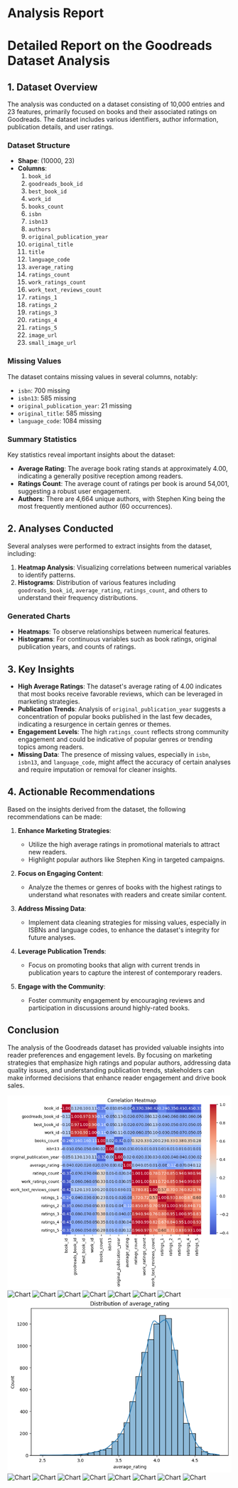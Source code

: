 # Analysis Report

# Detailed Report on the Goodreads Dataset Analysis

## 1. Dataset Overview
The analysis was conducted on a dataset consisting of 10,000 entries and 23 features, primarily focused on books and their associated ratings on Goodreads. The dataset includes various identifiers, author information, publication details, and user ratings.

### Dataset Structure
- **Shape**: (10000, 23)
- **Columns**:
  1. `book_id`
  2. `goodreads_book_id`
  3. `best_book_id`
  4. `work_id`
  5. `books_count`
  6. `isbn`
  7. `isbn13`
  8. `authors`
  9. `original_publication_year`
  10. `original_title`
  11. `title`
  12. `language_code`
  13. `average_rating`
  14. `ratings_count`
  15. `work_ratings_count`
  16. `work_text_reviews_count`
  17. `ratings_1`
  18. `ratings_2`
  19. `ratings_3`
  20. `ratings_4`
  21. `ratings_5`
  22. `image_url`
  23. `small_image_url`

### Missing Values
The dataset contains missing values in several columns, notably:
- `isbn`: 700 missing
- `isbn13`: 585 missing
- `original_publication_year`: 21 missing
- `original_title`: 585 missing
- `language_code`: 1084 missing

### Summary Statistics
Key statistics reveal important insights about the dataset:
- **Average Rating**: The average book rating stands at approximately 4.00, indicating a generally positive reception among readers.
- **Ratings Count**: The average count of ratings per book is around 54,001, suggesting a robust user engagement.
- **Authors**: There are 4,664 unique authors, with Stephen King being the most frequently mentioned author (60 occurrences).

## 2. Analyses Conducted
Several analyses were performed to extract insights from the dataset, including:
1. **Heatmap Analysis**: Visualizing correlations between numerical variables to identify patterns.
2. **Histograms**: Distribution of various features including `goodreads_book_id`, `average_rating`, `ratings_count`, and others to understand their frequency distributions.

### Generated Charts
- **Heatmaps**: To observe relationships between numerical features.
- **Histograms**: For continuous variables such as book ratings, original publication years, and counts of ratings.

## 3. Key Insights
- **High Average Ratings**: The dataset's average rating of 4.00 indicates that most books receive favorable reviews, which can be leveraged in marketing strategies.
- **Publication Trends**: Analysis of `original_publication_year` suggests a concentration of popular books published in the last few decades, indicating a resurgence in certain genres or themes.
- **Engagement Levels**: The high `ratings_count` reflects strong community engagement and could be indicative of popular genres or trending topics among readers.
- **Missing Data**: The presence of missing values, especially in `isbn`, `isbn13`, and `language_code`, might affect the accuracy of certain analyses and require imputation or removal for cleaner insights.

## 4. Actionable Recommendations
Based on the insights derived from the dataset, the following recommendations can be made:

1. **Enhance Marketing Strategies**:
   - Utilize the high average ratings in promotional materials to attract new readers.
   - Highlight popular authors like Stephen King in targeted campaigns.

2. **Focus on Engaging Content**:
   - Analyze the themes or genres of books with the highest ratings to understand what resonates with readers and create similar content.

3. **Address Missing Data**:
   - Implement data cleaning strategies for missing values, especially in ISBNs and language codes, to enhance the dataset's integrity for future analyses.

4. **Leverage Publication Trends**:
   - Focus on promoting books that align with current trends in publication years to capture the interest of contemporary readers.

5. **Engage with the Community**:
   - Foster community engagement by encouraging reviews and participation in discussions around highly-rated books.

## Conclusion
The analysis of the Goodreads dataset has provided valuable insights into reader preferences and engagement levels. By focusing on marketing strategies that emphasize high ratings and popular authors, addressing data quality issues, and understanding publication trends, stakeholders can make informed decisions that enhance reader engagement and drive book sales.

![Chart](./goodreads_heatmap.png)
![Chart](./goodreads_book_id_hist.png)
![Chart](./goodreads_goodreads_book_id_hist.png)
![Chart](./goodreads_best_book_id_hist.png)
![Chart](./goodreads_work_id_hist.png)
![Chart](./goodreads_books_count_hist.png)
![Chart](./goodreads_isbn13_hist.png)
![Chart](./goodreads_original_publication_year_hist.png)
![Chart](./goodreads_average_rating_hist.png)
![Chart](./goodreads_ratings_count_hist.png)
![Chart](./goodreads_work_ratings_count_hist.png)
![Chart](./goodreads_work_text_reviews_count_hist.png)
![Chart](./goodreads_ratings_1_hist.png)
![Chart](./goodreads_ratings_2_hist.png)
![Chart](./goodreads_ratings_3_hist.png)
![Chart](./goodreads_ratings_4_hist.png)
![Chart](./goodreads_ratings_5_hist.png)
